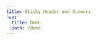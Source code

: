 ```yaml
---
title: Sticky Header and Summary
nav:
  title: Demo
  path: /demo
---
```


<code src="../examples/stickyHeaderAndSummary.tsx"></code>
